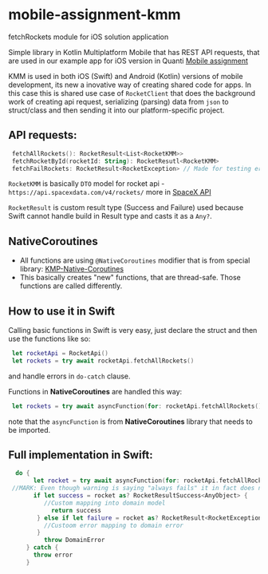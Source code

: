 # mobile-assignment-kmm
fetchRockets module for iOS solution application

Simple library in Kotlin Multiplatform Mobile that has REST API requests,
that are used in our example app for iOS version in Quanti [Mobile assignment](https://github.com/Qase/mobile-assignment)

KMM is used in both iOS (Swift) and Android (Kotlin) versions of mobile development, its new a inovative way of creating shared code for apps.
In this case this is shared use case of `RocketClient` that does the background work of creating api request, serializing (parsing) data from `json` to struct/class and then sending
 it into our platform-specific project. 

## API requests: 
```Kotlin 
 fetchAllRockets(): RocketResult<List<RocketKMM>>
 fetchRocketById(rocketId: String): RocketResutl<RocketKMM>
 fetchFailRockets: RocketResult<RocketException> // Made for testing error handling
```

`RocketKMM` is basically `DTO` model for rocket api - `https://api.spacexdata.com/v4/rockets/`
  more in [SpaceX API](https://docs.spacexdata.com)

`RocketResult` is custom result type (Success and Failure) used because Swift cannot handle build in Result type and casts it as a `Any?`.

## NativeCoroutines
 - All functions are using `@NativeCoroutines` modifier that is from special library: [KMP-Native-Coroutines](https://github.com/rickclephas/KMP-NativeCoroutines.git)
 - This basically creates "new" functions, that are thread-safe. Those functions are called differently.

## How to use it in Swift
Calling basic functions in Swift is very easy, just declare the struct and then use the functions like so:
```Swift 
 let rocketApi = RocketApi()
 let rockets = try await rocketApi.fetchAllRockets()
```
  and handle errors in `do-catch` clause.

Functions in **NativeCoroutines** are handled this way:
```Swift 
 let rockets = try await asyncFunction(for: rocketApi.fetchAllRockets())
```
  note that the `asyncFunction` is from **NativeCoroutines** library that needs to be imported.

## Full implementation in Swift:
```Swift 
  do {
       let rocket = try await asyncFunction(for: rocketApi.fetchAllRockets())
 //MARK: Even though warning is saying "always fails" it in fact does not fail at all. Swift is confused about KMM. - Ignore this warrning
       if let success = rocket as? RocketResultSuccess<AnyObject> {
          //Custom mapping into domain model
            return success
        } else if let failure = rocket as? RocketResult<RocketException> {
          //Custoom error mapping to domain error
        }
          throw DomainError
     } catch {
       throw error
     }
```
